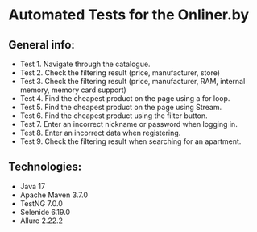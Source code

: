 # Automated Tests for the Onliner.by

## General info:

* Test 1. Navigate through the catalogue.
* Test 2. Check the filtering result (price, manufacturer, store)
* Test 3. Check the filtering result (price, manufacturer, RAM,  internal memory, memory card support)
* Test 4. Find the cheapest product on the page using a for loop.
* Test 5. Find the cheapest product on the page using Stream.
* Test 6. Find the cheapest product using the filter button.
* Test 7. Enter an incorrect nickname or password when logging in.
* Test 8. Enter an incorrect data when registering.
* Test 9. Check the filtering result when searching for an apartment.

## Technologies:

* Java 17
* Apache Maven 3.7.0
* TestNG 7.0.0
* Selenide 6.19.0
* Allure 2.22.2
